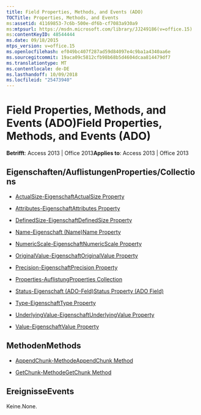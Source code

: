 ```yaml
---
title: Field Properties, Methods, and Events (ADO)
TOCTitle: Properties, Methods, and Events
ms:assetid: 41169853-7c6b-500e-df6b-cf7083a930a9
ms:mtpsurl: https://msdn.microsoft.com/library/JJ249186(v=office.15)
ms:contentKeyID: 48544444
ms.date: 09/18/2015
mtps_version: v=office.15
ms.openlocfilehash: ef049bc407f287ad59d84097e4c9ba1a4340aa6e
ms.sourcegitcommit: 19aca09c5812cfb98b68b5d4604dcaa814479df7
ms.translationtype: MT
ms.contentlocale: de-DE
ms.lasthandoff: 10/09/2018
ms.locfileid: "25473940"
---
```

# <a name="field-properties-methods-and-events-ado"></a><span data-ttu-id="32453-102">Field Properties, Methods, and Events (ADO)</span><span class="sxs-lookup"><span data-stu-id="32453-102">Field Properties, Methods, and Events (ADO)</span></span>


<span data-ttu-id="32453-103">**Betrifft**: Access 2013 | Office 2013</span><span class="sxs-lookup"><span data-stu-id="32453-103">**Applies to**: Access 2013 | Office 2013</span></span>

## <a name="propertiescollections"></a><span data-ttu-id="32453-104">Eigenschaften/Auflistungen</span><span class="sxs-lookup"><span data-stu-id="32453-104">Properties/Collections</span></span>

- [<span data-ttu-id="32453-105">ActualSize-Eigenschaft</span><span class="sxs-lookup"><span data-stu-id="32453-105">ActualSize Property</span></span>](actualsize-property-ado.md)

- [<span data-ttu-id="32453-106">Attributes-Eigenschaft</span><span class="sxs-lookup"><span data-stu-id="32453-106">Attributes Property</span></span>](attributes-property-ado.md)

- [<span data-ttu-id="32453-107">DefinedSize-Eigenschaft</span><span class="sxs-lookup"><span data-stu-id="32453-107">DefinedSize Property</span></span>](definedsize-property-ado.md)

- [<span data-ttu-id="32453-108">Name-Eigenschaft (Name)</span><span class="sxs-lookup"><span data-stu-id="32453-108">Name Property</span></span>](name-property-ado.md)

- [<span data-ttu-id="32453-109">NumericScale-Eigenschaft</span><span class="sxs-lookup"><span data-stu-id="32453-109">NumericScale Property</span></span>](numericscale-property-ado.md)

- [<span data-ttu-id="32453-110">OriginalValue-Eigenschaft</span><span class="sxs-lookup"><span data-stu-id="32453-110">OriginalValue Property</span></span>](originalvalue-property-ado.md)

- [<span data-ttu-id="32453-111">Precision-Eigenschaft</span><span class="sxs-lookup"><span data-stu-id="32453-111">Precision Property</span></span>](precision-property-ado.md)

- [<span data-ttu-id="32453-112">Properties-Auflistung</span><span class="sxs-lookup"><span data-stu-id="32453-112">Properties Collection</span></span>](properties-collection-ado.md)

- [<span data-ttu-id="32453-113">Status-Eigenschaft (ADO-Feld)</span><span class="sxs-lookup"><span data-stu-id="32453-113">Status Property (ADO Field)</span></span>](status-property-ado-field.md)

- [<span data-ttu-id="32453-114">Type-Eigenschaft</span><span class="sxs-lookup"><span data-stu-id="32453-114">Type Property</span></span>](type-property-ado.md)

- [<span data-ttu-id="32453-115">UnderlyingValue-Eigenschaft</span><span class="sxs-lookup"><span data-stu-id="32453-115">UnderlyingValue Property</span></span>](underlyingvalue-property-ado.md)

- [<span data-ttu-id="32453-116">Value-Eigenschaft</span><span class="sxs-lookup"><span data-stu-id="32453-116">Value Property</span></span>](value-property-ado.md)

## <a name="methods"></a><span data-ttu-id="32453-117">Methoden</span><span class="sxs-lookup"><span data-stu-id="32453-117">Methods</span></span>

- [<span data-ttu-id="32453-118">AppendChunk-Methode</span><span class="sxs-lookup"><span data-stu-id="32453-118">AppendChunk Method</span></span>](appendchunk-method-ado.md)

- [<span data-ttu-id="32453-119">GetChunk-Methode</span><span class="sxs-lookup"><span data-stu-id="32453-119">GetChunk Method</span></span>](getchunk-method-ado.md)

## <a name="events"></a><span data-ttu-id="32453-120">Ereignisse</span><span class="sxs-lookup"><span data-stu-id="32453-120">Events</span></span>

<span data-ttu-id="32453-121">Keine.</span><span class="sxs-lookup"><span data-stu-id="32453-121">None.</span></span>

